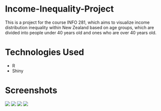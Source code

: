 # Income-Inequality-Project
This is a project for the course INFO 281, which aims to visualize income distribution inequality within New Zealand based on age groups, which are divided into people under 40 years old and ones who are over 40 years old.

# Technologies Used
- R
- Shiny

# Screenshots
<img src ="https://user-images.githubusercontent.com/26127333/71240168-52749180-236d-11ea-932c-c7a0cb5b30a1.PNG" />
<img src ="https://user-images.githubusercontent.com/26127333/71240170-530d2800-236d-11ea-9a99-6a38470b9c60.PNG" />
<img src ="https://user-images.githubusercontent.com/26127333/71240171-530d2800-236d-11ea-8977-b3fe747a1f78.PNG" />
<img src ="https://user-images.githubusercontent.com/26127333/71240172-530d2800-236d-11ea-9ea7-6154e4a6f787.PNG" />
